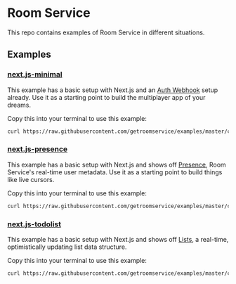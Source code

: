 # Room Service

This repo contains examples of Room Service in different situations.

## Examples

### [next.js-minimal](https://github.com/getroomservice/examples/tree/master/next.js-minimal)

This example has a basic setup with Next.js and an [Auth Webhook](https://docs.roomservice.dev/docs/concepts/auth) setup already. Use it as a starting point to build the multiplayer app of your dreams.

Copy this into your terminal to use this example:
```sh
curl https://raw.githubusercontent.com/getroomservice/examples/master/create.sh | bash -s -- next.js-minimal
```


### [next.js-presence](https://github.com/getroomservice/examples/tree/master/next.js-presence)

This example has a basic setup with Next.js and shows off [Presence](https://docs.roomservice.dev/docs/concepts/presence), Room Service's real-time user metadata. Use it as a starting point to build things like live cursors. 

Copy this into your terminal to use this example:
```sh
curl https://raw.githubusercontent.com/getroomservice/examples/master/create.sh | bash -s -- next.js-presence
```

### [next.js-todolist](https://github.com/getroomservice/examples/tree/master/next.js-todolist)

This example has a basic setup with Next.js and shows off [Lists](https://docs.roomservice.dev/docs/concepts/lists), a real-time, optimistically updating list data structure.  

Copy this into your terminal to use this example:
```sh
curl https://raw.githubusercontent.com/getroomservice/examples/master/create.sh | bash -s -- next.js-todolist
```

